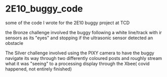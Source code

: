 # 2E10_buggy_code
some of the code I wrote for the 2E10 buggy project at TCD

the Bronze challenge involved the buggy following a white line/track with ir sensors as its "eyes" and stopping if  the  ultrasonic sensor detected an obstacle

The Silver challenge involved using the PIXY camera to have the buggy navigate its way through two differently coloured posts and roughly stream what it was "seeing" to a processing display
through the Xbee( covid happened, not entirely finished)
